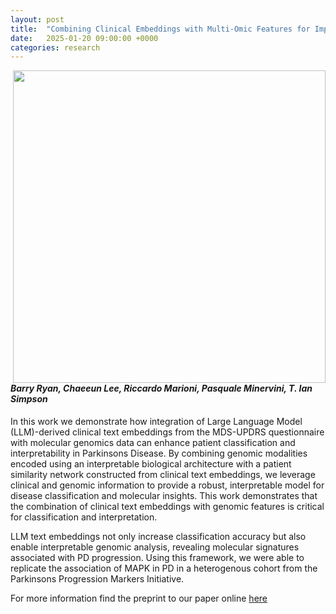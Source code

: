 ```yaml
---
layout: post
title:  "Combining Clinical Embeddings with Multi-Omic Features for Improved Patient Classification and Interpretability in Parkinsons Disease"
date:   2025-01-20 09:00:00 +0000
categories: research
---
```


<img style="margin-left: 2rem" align="right" src="assets/clinicalembed_mogdx_pd_pipeline.jpg" width = "500px" >

#### *Barry Ryan, Chaeeun Lee, Riccardo Marioni, Pasquale Minervini, T. Ian Simpson*

In this work we demonstrate how integration of Large Language Model (LLM)-derived clinical text embeddings from the MDS-UPDRS questionnaire with molecular genomics data can enhance patient classification and interpretability in Parkinsons Disease. By combining genomic modalities encoded using an interpretable biological architecture with a patient similarity network constructed from clinical text embeddings, we leverage clinical and genomic information to provide a robust, interpretable model for disease classification and molecular insights. This work demonstrates that the combination of clinical text embeddings with genomic features is critical for classification and interpretation.

LLM text embeddings not only increase classification accuracy but also enable interpretable genomic analysis, revealing molecular signatures associated with PD progression. Using this framework, we were able to replicate the association of MAPK in PD in a heterogenous cohort from the Parkinsons Progression Markers Initiative.

For more information find the preprint to our paper online [here](https://doi.org/10.1101/2025.01.17.25320664)